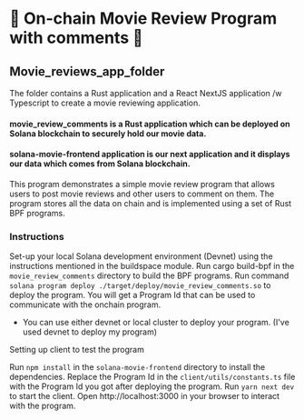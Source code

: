 # 🎥 On-chain Movie Review Program with comments 💬
## Movie_reviews_app_folder
The folder contains a Rust application and a React NextJS application /w Typescript to create a movie reviewing application.


#### movie_review_comments is a Rust application which can be deployed on Solana blockchain to securely hold our movie data.
#### solana-movie-frontend application is our next application and it displays our data which comes from Solana blockchain.
 

 This program demonstrates a simple movie review program that allows users to post movie reviews and other users to comment on them. The program stores all the data on chain and is implemented using a set of Rust BPF programs.

### Instructions

Set-up your local Solana development environment (Devnet) using the instructions mentioned in the buildspace module.
Run cargo build-bpf in the `movie_review_comments` directory to build the BPF programs.
Run command `solana program deploy ./target/deploy/movie_review_comments.so` to deploy the program.
You will get a Program Id that can be used to communicate with the onchain program.
* You can use either devnet or local cluster to deploy your program. (I've used devnet to deploy my program)

Setting up client to test the program

Run `npm install` in the `solana-movie-frontend` directory to install the dependencies.
Replace the Program Id in the `client/utils/constants.ts` file with the Program Id you got after deploying the program.
Run `yarn next dev ` to start the client. Open http://localhost:3000 in your browser to interact with the program.